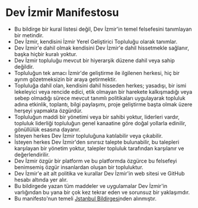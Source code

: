 # Dev İzmir Manifestosu

 * Bu bildirge bir kural listesi değil, Dev İzmir'in temel felsefesini tanımlayan bir metindir.
 * Dev İzmir, kendisini İzmir Yerel Geliştirici Topluluğu olarak tanımlar.
 * Dev İzmir'e dahil olmak kendisini Dev İzmir'e dahil hissetmekle sağlanır, başka hiçbir kuralı yoktur.
 * Dev İzmir topluluğu mevcut bir hiyerarşik düzene dahil veya sahip değildir.
 * Topluluğun tek amacı İzmir'de geliştirme ile ilgilenen herkesi, hiç bir ayrım gözetmeksizin bir araya getirmektir.
 * Topluluğa dahil olan, kendisini dahil hisseden herkes; yasadışı, bir ismi lekeleyici veya rencide edici, etik olmayan bir harekete kalkışmadığı veya sebep olmadığı sürece mevcut tanımlı politikaları uygulayarak topluluk adına etkinlik, toplantı, bilgi paylaşımı, proje geliştirme başta olmak üzere herşeyi yapmakta özgürdür.
 * Topluluğun maddi bir yönetimi veya bir sahibi yoktur, liderleri vardır, topluluk liderliği topluluğun genel kanaatine göre doğal yollarla edinilir, gönüllülük esasına dayanır.
 * İsteyen herkes Dev İzmir topluluğuna katılabilir veya çıkabilir.
 * İsteyen herkes Dev İzmir'den sınırsız talepte bulunabilir, bu talepleri karşılayan bir yönetim yoktur, talepler topluluk tarafından karşılanır ve değerlendirilir.
 * Dev İzmir özgür bir platform ve bu platformda özgürce bu felsefeyi benimsemiş özgür insanlardan oluşan bir topluluktur.
 * Dev İzmir'e ait alt politika ve kurallar Dev İzmir'in web sitesi ve GitHub hesabı altında yer alır.
 * Bu bildirgede yazan tüm maddeler ve uygulamalar Dev İzmir'in varlığından bu yana bir çok kez tekrar eden ve sorunsuz bir yaklaşımdır.
 * Bu manifesto'nun temeli [Jstanbul Bildirgesi](https://gist.github.com/f/743451d8e35b82705c60)nden alınmıştır.
